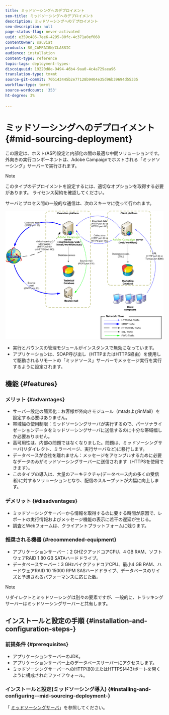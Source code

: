 ```yaml
---
title: ミッドソーシングへのデプロイメント
seo-title: ミッドソーシングへのデプロイメント
description: ミッドソーシングへのデプロイメント
seo-description: null
page-status-flag: never-activated
uuid: e359c486-7ee6-4295-80fc-4c371a0ef068
contentOwner: sauviat
products: SG_CAMPAIGN/CLASSIC
audience: installation
content-type: reference
topic-tags: deployment-types-
discoiquuid: 19220d8e-9494-46b4-9aa0-4c4a729aea96
translation-type: tm+mt
source-git-commit: 70b143445b2e77128b9404e35d96b39694d55335
workflow-type: tm+mt
source-wordcount: '353'
ht-degree: 3%

---
```



# ミッドソーシングへのデプロイメント{#mid-sourcing-deployment}

この設定は、ホスト(ASP)設定と内部化の間の最適な中間ソリューションです。 外向きの実行コンポーネントは、Adobe Campaignでホストされる「ミッドソーシング」サーバーで実行されます。

>[!NOTE]
>
>このタイプのデプロイメントを設定するには、適切なオプションを取得する必要があります。 ライセンス契約を確認してください。

サーバとプロセス間の一般的な通信は、次のスキーマに従って行われます。

![](assets/s_ncs_install_midsourcing.png)

* 実行とバウンスの管理モジュールがインスタンスで無効になっています。
* アプリケーションは、SOAP呼び出し（HTTPまたはHTTPS経由）を使用して駆動されるリモートの「ミッドソース」サーバーでメッセージ実行を実行するように設定されます。

## 機能 {#features}

### メリット {#advantages}

* サーバー設定の簡素化：お客様が外向きモジュール（mtaおよびinMail）を設定する必要はありません。
* 帯域幅の使用制限：ミッドソーシングサーバが実行するので、パーソナライゼーションデータをミッドソーシングサーバに送信するのに十分な帯域幅しか必要ありません。
* 高可用性は、内部の問題ではなくなりました。問題は、ミッドソーシングサーバ(リダイレクト、ミラーページ、実行サーバなど)に移行します。
* データベースが会社を離れません：メッセージをアセンブルするために必要なデータのみがミッドソーシングサーバーに送信されます（HTTPSを使用できます）。
* このタイプの導入は、大量のアーキテクチャ(データベース内の多くの受信者)に対するソリューションとなり、配信のスループットが大幅に向上します。

### デメリット {#disadvantages}

* ミッドソーシングサーバーから情報を取得するのに要する時間が原因で、レポートの実行情報およびメッセージ機能の表示に若干の遅延が生じる。
* 調査とWebフォームは、クライアントプラットフォームに残ります。

### 推奨される機器 {#recommended-equipment}

* アプリケーションサーバー：2 GHZクアッドコアCPU、4 GB RAM、ソフトウェアRAID 1 80 GB SATAハードドライブ。
* データベースサーバー：3 GHzバイクアッドコアCPU、最小4 GB RAM、ハードウェアRAID 10 15000 RPM SASハードドライブ、データベースのサイズと予想されるパフォーマンスに応じた数。

>[!NOTE]
>
>リダイレクトとミッドソーシングは別々の要素ですが、一般的に、トラッキングサーバーはミッドソーシングサーバーと共有します。

## インストールと設定の手順 {#installation-and-configuration-steps-}

### 前提条件 {#prerequisites}

* アプリケーションサーバーのJDK。
* アプリケーションサーバー上のデータベースサーバーにアクセスします。
* ミッドソーシングサーバーへのHTTP(80)またはHTTPS(443)ポートを開くように構成されたファイアウォール。

### インストールと設定(ミッドソーシング導入) {#installing-and-configuring--mid-sourcing-deployment-}

「 [ミッドソーシングサーバ](../../installation/using/mid-sourcing-server.md)」を参照してください。
